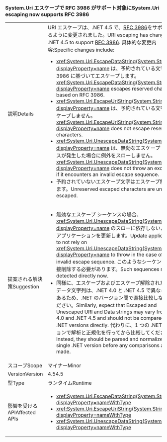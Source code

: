 ### <a name="systemuri-escaping-now-supports-rfc-3986"></a><span data-ttu-id="41775-101">System.Uri エスケープで RFC 3986 がサポート対象に</span><span class="sxs-lookup"><span data-stu-id="41775-101">System.Uri escaping now supports RFC 3986</span></span>

|   |   |
|---|---|
|<span data-ttu-id="41775-102">説明</span><span class="sxs-lookup"><span data-stu-id="41775-102">Details</span></span>|<span data-ttu-id="41775-103">URI エスケープは、.NET 4.5 で、[RFC 3986](http://tools.ietf.org/html/rfc3986)をサポートするように変更されました。</span><span class="sxs-lookup"><span data-stu-id="41775-103">URI escaping has changed in .NET 4.5 to support [RFC 3986](http://tools.ietf.org/html/rfc3986).</span></span> <span data-ttu-id="41775-104">具体的な変更内容:</span><span class="sxs-lookup"><span data-stu-id="41775-104">Specific changes include:</span></span><ul><li><span data-ttu-id="41775-105"><xref:System.Uri.EscapeDataString(System.String)?displayProperty=name> は、予約されている文字を RFC 3986 に基づいてエスケープします。</span><span class="sxs-lookup"><span data-stu-id="41775-105"><xref:System.Uri.EscapeDataString(System.String)?displayProperty=name> escapes reserved characters based on RFC 3986.</span></span></li><li><span data-ttu-id="41775-106"><xref:System.Uri.EscapeUriString(System.String)?displayProperty=name> は、予約されている文字をエスケープしません。</span><span class="sxs-lookup"><span data-stu-id="41775-106"><xref:System.Uri.EscapeUriString(System.String)?displayProperty=name> does not escape reserved characters.</span></span></li><li><span data-ttu-id="41775-107"><xref:System.Uri.UnescapeDataString(System.String)?displayProperty=name> は、無効なエスケープ シーケンスが発生した場合に例外をスローしません。</span><span class="sxs-lookup"><span data-stu-id="41775-107"><xref:System.Uri.UnescapeDataString(System.String)?displayProperty=name> does not throw an exception if it encounters an invalid escape sequence.</span></span></li><li><span data-ttu-id="41775-108">予約されていないエスケープ文字はエスケープ解除されます。</span><span class="sxs-lookup"><span data-stu-id="41775-108">Unreserved escaped characters are un-escaped.</span></span></li></ul>|
|<span data-ttu-id="41775-109">提案される解決策</span><span class="sxs-lookup"><span data-stu-id="41775-109">Suggestion</span></span>|<ul><li><span data-ttu-id="41775-110">無効なエスケープ シーケンスの場合、<xref:System.Uri.UnescapeDataString(System.String)?displayProperty=name> のスローに依存しないように、アプリケーションを更新します。</span><span class="sxs-lookup"><span data-stu-id="41775-110">Update applications to not rely on <xref:System.Uri.UnescapeDataString(System.String)?displayProperty=name> to throw in the case of an invalid escape sequence.</span></span> <span data-ttu-id="41775-111">このようなシーケンスは、直接削除する必要があります。</span><span class="sxs-lookup"><span data-stu-id="41775-111">Such sequences must be detected directly now.</span></span></li><li><span data-ttu-id="41775-112">同様に、エスケープおよびエスケープ解除された URI とデータ文字列は、.NET 4.0 と .NET 4.5 で異なる場合があるため、.NET のバージョン間で直接比較しないでください。</span><span class="sxs-lookup"><span data-stu-id="41775-112">Similarly, expect that Escaped and Unescaped URI and Data strings may vary from .NET 4.0 and .NET 4.5 and should not be compared across .NET versions directly.</span></span> <span data-ttu-id="41775-113">代わりに、1 つの .NET バージョンで解析と正規化を行ってから比較してください。</span><span class="sxs-lookup"><span data-stu-id="41775-113">Instead, they should be parsed and normalized in a single .NET version before any comparisons are made.</span></span></li></ul>|
|<span data-ttu-id="41775-114">スコープ</span><span class="sxs-lookup"><span data-stu-id="41775-114">Scope</span></span>|<span data-ttu-id="41775-115">マイナー</span><span class="sxs-lookup"><span data-stu-id="41775-115">Minor</span></span>|
|<span data-ttu-id="41775-116">Version</span><span class="sxs-lookup"><span data-stu-id="41775-116">Version</span></span>|<span data-ttu-id="41775-117">4.5</span><span class="sxs-lookup"><span data-stu-id="41775-117">4.5</span></span>|
|<span data-ttu-id="41775-118">型</span><span class="sxs-lookup"><span data-stu-id="41775-118">Type</span></span>|<span data-ttu-id="41775-119">ランタイム</span><span class="sxs-lookup"><span data-stu-id="41775-119">Runtime</span></span>|
|<span data-ttu-id="41775-120">影響を受ける API</span><span class="sxs-lookup"><span data-stu-id="41775-120">Affected APIs</span></span>|<ul><li><xref:System.Uri.EscapeDataString(System.String)?displayProperty=nameWithType></li><li><xref:System.Uri.EscapeUriString(System.String)?displayProperty=nameWithType></li><li><xref:System.Uri.UnescapeDataString(System.String)?displayProperty=nameWithType></li></ul>|


